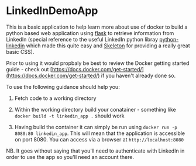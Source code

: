 # LinkedInDemoApp

This is a basic application to help learn more about use of docker to build a python based web application using [flask](http://flask.pocoo.org) to retrieve information from LinkedIn (special reference to the useful LinkedIn python libray [python-linkedin](http://ozgur.github.io/python-linkedin/) which made this quite easy and [Skeleton](http://getskeleton.com/) for providing a really great basic CSS).

Prior to using it would propbaly be best to review the Docker getting started guide - check out [https://docs.docker.com/get-started/](https://docs.docker.com/get-started/) if you haven't already done so.

To use the following guidance should help you:

1. Fetch code to a working directory

1. Within the working directory build your conatainer - something like <code>docker build -t linkedin_app .</code> should work

1. Having build the container it can simply be run using <code>docker run -p 8080:80 linkedin_app</code>. This will mean that the application is accessible on port 8080. You can access via a browser at <code>http://localhost:8080</code>

NB. It goes without saying that you'll need to authenticate with LinkedIn in order to use the app so you'll need an account there.

